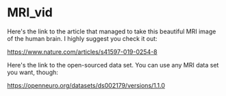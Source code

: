 # MRI_vid
Here's the link to the article that managed to take this beautiful MRI image of the human brain. I highly suggest you check it out:

https://www.nature.com/articles/s41597-019-0254-8


Here's the link to the open-sourced data set. You can use any MRI data set you want, though:

https://openneuro.org/datasets/ds002179/versions/1.1.0
